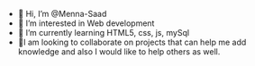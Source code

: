 - 👋 Hi, I’m @Menna-Saad
- 👀 I’m interested in Web development
- 🌱 I’m currently learning HTML5, css, js, mySql
- 💞️I am looking to collaborate on projects that can help me add knowledge and also I would like to help others as well.
